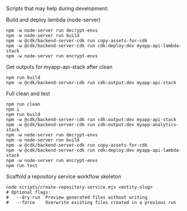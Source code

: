 Scripts that may help during development:

Build and deploy lambda (node-server)

```
npm -w node-server run decrypt-envs
npm -w node-server run build
npm -w @cdk/backend-server-cdk run copy-assets-for-cdk
npm -w @cdk/backend-server-cdk run cdk:deploy:dev myapp-api-lambda-stack
npm -w node-server run encrypt-envs
```

Get outputs for myapp-api-stack after clean

```
npm run build
npm -w @cdk/backend-server-cdk run cdk:output:dev myapp-api-stack
```

Full clean and test

```
npm run clean
npm i
npm run build
npm -w @cdk/backend-server-cdk run cdk:output:dev myapp-api-stack
npm -w @cdk/backend-server-cdk run cdk:output:dev myapp-analytics-stack
npm -w node-server run decrypt-envs
npm -w node-server run build
npm -w @cdk/backend-server-cdk run copy-assets-for-cdk
npm -w @cdk/backend-server-cdk run cdk:deploy:dev myapp-api-lambda-stack
npm -w node-server run encrypt-envs
npm run test
```

Scaffold a repository service workflow skeleton

```
node scripts/create-repository-service.mjs <entity-slug>
# Optional flags:
#   --dry-run  Preview generated files without writing
#   --force    Overwrite existing files created in a previous run
```
